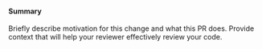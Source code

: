 #### Summary

Briefly describe motivation for this change and what this PR does.
Provide context that will help your reviewer effectively review your code.
